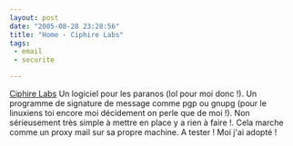 ```yaml
---
layout: post
date: "2005-08-28 23:28:56"
title: "Home - Ciphire Labs"
tags:
 - email
 - securite

---
```


[Ciphire Labs](http://www.ciphire.com) Un logiciel pour les paranos (lol pour moi donc !). Un programme de signature de message comme pgp ou gnupg (pour le linuxiens toi encore moi décidement on perle que de moi !). Non sérieusement très simple à mettre en place y a rien à faire !. Cela marche comme un proxy mail sur sa propre machine. A tester ! Moi j'ai adopté !
